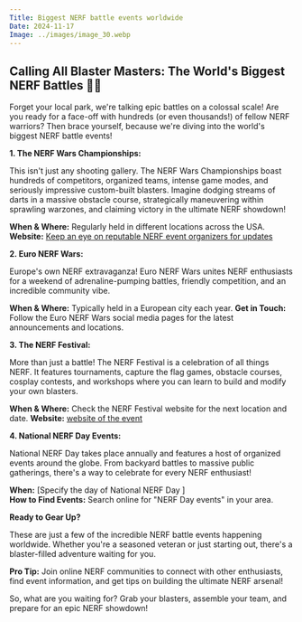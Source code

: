 ```yaml
---
Title: Biggest NERF battle events worldwide
Date: 2024-11-17
Image: ../images/image_30.webp
---
```


##  Calling All Blaster Masters:  The World's Biggest NERF Battles 🤯💥

Forget your local park, we're talking epic battles on a colossal scale!  Are you ready for a face-off with hundreds (or even thousands!) of fellow NERF warriors? Then brace yourself, because we're diving into the world's biggest NERF battle events! 

**1. The NERF Wars Championships:**

This isn't just any shooting gallery. The NERF Wars Championships boast hundreds of competitors, organized teams, intense game modes, and seriously impressive custom-built blasters. Imagine dodging streams of darts in a massive obstacle course, strategically maneuvering within sprawling warzones, and claiming victory in the ultimate NERF showdown! 

**When & Where:**  Regularly held in different locations across the USA. 
**Website:**  [Keep an eye on reputable NERF event organizers for updates](https://example.com/nerf-events) 

**2. Euro NERF Wars:**

Europe's own NERF extravaganza! Euro NERF Wars unites NERF enthusiasts for a weekend of adrenaline-pumping battles, friendly competition, and an incredible community vibe.  

**When & Where:** Typically held in a European city each year. 
**Get in Touch:** Follow the Euro NERF Wars social media pages for the latest announcements and locations.

**3. The NERF Festival:**

More than just a battle! The NERF Festival is a celebration of all things NERF. It features tournaments, capture the flag games, obstacle courses, cosplay contests, and workshops where you can learn to build and modify your own blasters.

**When & Where:**  Check the NERF Festival website for the next location and date.
**Website:** [website of the event](https://example.com/nerf-festival)

**4. National NERF Day Events:**

  National NERF Day takes place annually and features a host of organized events around the globe. From backyard battles to massive public gatherings, there's a way to celebrate for every NERF enthusiast!

**When:** [Specify the day of National NERF Day ]   
**How to Find Events:** Search online for "NERF Day events" in your area.

**Ready to Gear Up?**

These are just a few of the incredible NERF battle events happening worldwide. Whether you're a seasoned veteran or just starting out, there's a blaster-filled adventure waiting for you.  

**Pro Tip:** Join online NERF communities to connect with other enthusiasts, find event information, and get tips on building the ultimate NERF arsenal!  

So, what are you waiting for? Grab your blasters, assemble your team, and prepare for an epic NERF showdown! 


 
